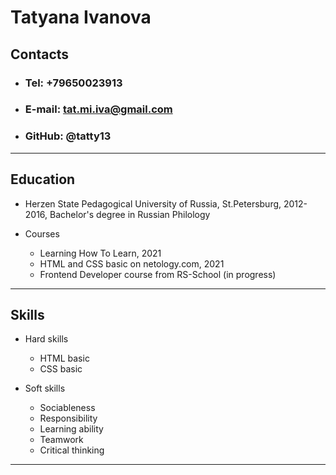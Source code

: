 # Tatyana Ivanova

## Contacts

* ### Tel: +79650023913

* ### E-mail: tat.mi.iva@gmail.com

* ### GitHub: @tatty13

---

## Education

* Herzen State Pedagogical University of Russia, St.Petersburg, 2012-2016, Bachelor's degree in Russian Philology

* Courses

  * Learning How To Learn, 2021
  * HTML and CSS basic on netology.com, 2021
  * Frontend Developer course from RS-School (in progress)

---

## Skills

* Hard skills

  * HTML basic
  * CSS basic

* Soft skills

  * Sociableness
  * Responsibility
  * Learning ability
  * Teamwork
  * Critical thinking

---
